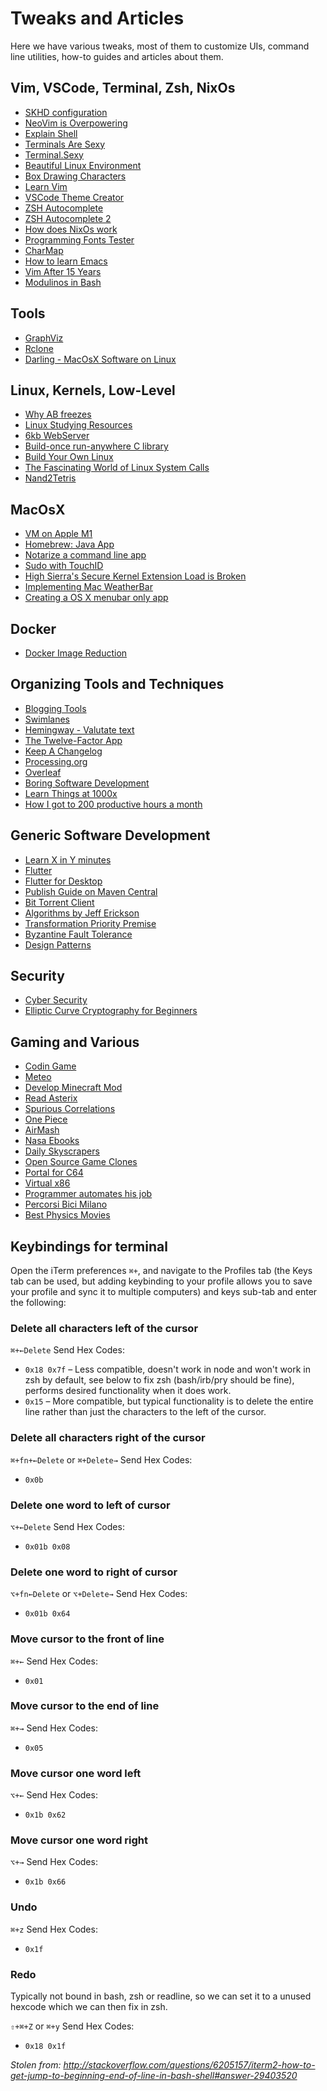 # Tweaks and Articles

Here we have various tweaks, most of them to customize UIs, command line utilities, how-to guides and articles about them.

## Vim, VSCode, Terminal, Zsh, NixOs

- [SKHD configuration](https://gist.github.com/zmre/b5e23a6ac1be92ce4f90390940d7f03a)
- [NeoVim is Overpowering](https://crispgm.com/page/neovim-is-overpowering.html)
- [Explain Shell](https://explainshell.com/)
- [Terminals Are Sexy](https://terminalsare.sexy/)
- [Terminal.Sexy](https://terminal.sexy/)
- [Beautiful Linux Environment](https://dev.to/deepu105/my-beautiful-linux-development-environment-2afc)
- [Box Drawing Characters](https://en.wikipedia.org/wiki/Box-drawing_character)
- [Learn Vim](https://yannesposito.com/Scratch/en/blog/Learn-Vim-Progressively/)
- [VSCode Theme Creator](https://themes.vscode.one/your-themes/)
- [ZSH Autocomplete](https://mrigank11.github.io/2018/03/zsh-auto-completion/)
- [ZSH Autocomplete 2](https://github.com/zsh-users/zsh-completions/blob/master/zsh-completions-howto.org)
- [How does NixOs work](https://christine.website/blog/nixos-desktop-flow-2020-04-25)
- [Programming Fonts Tester](http://app.programmingfonts.org/)
- [CharMap](http://mathew-kurian.github.io/CharacterMap/)
- [How to learn Emacs](http://david.rothlis.net/emacs/howtolearn.html)
- [Vim After 15 Years](https://statico.github.io/vim3.html)
- [Modulinos in Bash](https://blog.dnmfarrell.com/post/modulinos-in-bash/)

## Tools

- [GraphViz](https://graphviz.org/)
- [Rclone](https://rclone.org/docs/)
- [Darling - MacOsX Software on Linux](http://darlinghq.org/)

## Linux, Kernels, Low-Level

- [Why AB freezes](https://stackoverflow.com/questions/1216267/ab-program-freezes-after-lots-of-requests-why)
- [Linux Studying Resources](https://dev.to/abregman/collection-of-linux-resources-3nhk)
- [6kb WebServer](https://devopsdirective.com/posts/2021/04/tiny-container-image/)
- [Build-once run-anywhere C library](https://justine.lol/cosmopolitan/index.html)
- [Build Your Own Linux](http://www.buildyourownlinux.com/)
- [The Fascinating World of Linux System Calls](https://sysdig.com/blog/fascinating-world-linux-system-calls/)
- [Nand2Tetris](https://www.nand2tetris.org/)

## MacOsX

- [VM on Apple M1](https://getutm.app/)
- [Homebrew: Java App](https://www.veracode.com/blog/secure-development/distribute-your-java-app-brew)
- [Notarize a command line app](https://scriptingosx.com/2019/09/notarize-a-command-line-tool/)
- [Sudo with TouchID](https://dev.to/equiman/how-to-use-macos-s-touch-id-on-terminal-5fhg)
- [High Sierra's Secure Kernel Extension Load is Broken](https://www.synack.com/2017/09/08/high-sierras-secure-kernel-extension-loading-is-broken/)
- [Implementing Mac WeatherBar](http://footle.org/WeatherBar/)
- [Creating a OS X menubar only app](https://nsrover.wordpress.com/2014/10/10/creating-a-os-x-menubar-only-app/)

## Docker

- [Docker Image Reduction](https://dev.to/mrbrazel/docker-image-size-reduction-220a)

## Organizing Tools and Techniques

- [Blogging Tools](https://dev.to/atapas/my-favorite-blogging-tools-to-make-you-a-productive-blogger-50c)
- [Swimlanes](https://swimlanes.io/)
- [Hemingway - Valutate text](http://www.hemingwayapp.com/)
- [The Twelve-Factor App](https://12factor.net/)
- [Keep A Changelog](https://keepachangelog.com/en/1.0.0/)
- [Processing.org](https://processing.org/)
- [Overleaf](https://www.overleaf.com)
- [Boring Software Development](https://medium.com/@marc.bojakowski/software-development-done-right-is-boring-e7277242c3ff)
- [Learn Things at 1000x](http://pranay.gp/how-to-learn-things-at-1000x-the-speed)
- [How I got to 200 productive hours a month](https://qotoqot.com/blog/improving-focus/)

## Generic Software Development

- [Learn X in Y minutes](https://learnxinyminutes.com/)
- [Flutter](https://flutter.dev/)
- [Flutter for Desktop](https://itnext.io/getting-started-with-flutter-desktop-91e8293bafcf)
- [Publish Guide on Maven Central](https://central.sonatype.org/publish/publish-guide/#create-a-ticket-with-sonatype)
- [Bit Torrent Client](https://allenkim67.github.io/programming/2016/05/04/how-to-make-your-own-bittorrent-client.html)
- [Algorithms by Jeff Erickson](http://jeffe.cs.illinois.edu/teaching/algorithms/?)
- [Transformation Priority Premise](https://en.m.wikipedia.org/wiki/Transformation_Priority_Premise)
- [Byzantine Fault Tolerance](https://en.wikipedia.org/wiki/Byzantine_fault_tolerance)
- [Design Patterns](https://sourcemaking.com/design_patterns)

## Security

- [Cyber Security](https://victoria.dev/blog/your-cybersecurity-starter-pack/)
- [Elliptic Curve Cryptography for Beginners](http://blog.wesleyac.com/posts/elliptic-curves)

## Gaming and Various

- [Codin Game](https://www.codingame.com/home)
- [Meteo](http://www.centrometeolombardo.com/radar/)
- [Develop Minecraft Mod](https://blog.usejournal.com/a-beginners-guide-to-modding-minecraft-9a42536495f6)
- [Read Asterix](http://readasterix.blogspot.com/)
- [Spurious Correlations](http://tylervigen.com/spurious-correlations)
- [One Piece](https://juinjutsuteam.wixsite.com/sito/one-piece)
- [AirMash](https://airma.sh/)
- [Nasa Ebooks](https://history.nasa.gov/books_sort_SP.html)
- [Daily Skyscrapers](https://www.brainbashers.com/skyscrapers.asp)
- [Open Source Game Clones](https://osgameclones.com/)
- [Portal for C64](https://www.jamiefuller.com/portal/)
- [Virtual x86](https://copy.sh/v86/)
- [Programmer automates his job](http://uk.businessinsider.com/programmer-automates-his-job-2015-11)
- [Percorsi Bici Milano](https://www.milanotoday.it/attualita/percorsi-bici_milano.html)
- [Best Physics Movies](https://www.wondersofphysics.com/2020/04/best-physics-movies.html)

## Keybindings for terminal
Open the iTerm preferences `⌘+`, and navigate to the Profiles tab (the Keys tab can be used, but adding keybinding to your profile allows you to save your profile and sync it to multiple computers) and keys sub-tab and enter the following:

### Delete all characters left of the cursor
`⌘+←Delete` Send Hex Codes:
  * `0x18 0x7f` – Less compatible, doesn't work in node and won't work in zsh by default, see below to fix zsh (bash/irb/pry should be fine), performs desired functionality when it does work.
  * `0x15` – More compatible, but typical functionality is to delete the entire line rather than just the characters to the left of the cursor.

### Delete all characters right of the cursor
`⌘+fn+←Delete` or `⌘+Delete→` Send Hex Codes:
  * `0x0b`

### Delete one word to left of cursor
`⌥+←Delete` Send Hex Codes:
  * `0x01b 0x08`

### Delete one word to right of cursor
`⌥+fn←Delete` or `⌥+Delete→` Send Hex Codes: 
  * `0x01b 0x64`

### Move cursor to the front of line
`⌘+←` Send Hex Codes:
  * `0x01`

### Move cursor to the end of line
`⌘+→` Send Hex Codes:
  * `0x05`

### Move cursor one word left
`⌥+←` Send Hex Codes:
  * `0x1b 0x62`

### Move cursor one word right
`⌥+→` Send Hex Codes:
  * `0x1b 0x66`

### Undo
`⌘+z` Send Hex Codes:
  * `0x1f`

### Redo
Typically not bound in bash, zsh or readline, so we can set it to a unused hexcode which we can then fix in zsh.

`⇧+⌘+Z` or `⌘+y` Send Hex Codes:
  * `0x18 0x1f`

_Stolen from: http://stackoverflow.com/questions/6205157/iterm2-how-to-get-jump-to-beginning-end-of-line-in-bash-shell#answer-29403520_